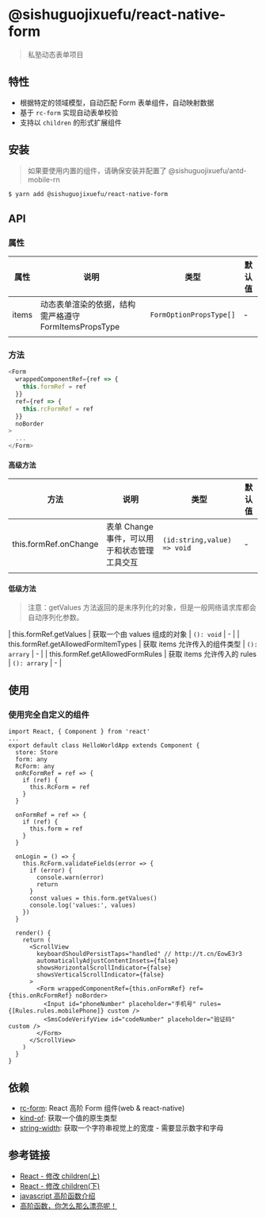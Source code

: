 # @sishuguojixuefu/react-native-form

> 私塾动态表单项目

## 特性

- 根据特定的领域模型，自动匹配 Form 表单组件，自动映射数据
- 基于 `rc-form` 实现自动表单校验
- 支持以 `children` 的形式扩展组件

## 安装

> 如果要使用内置的组件，请确保安装并配置了 @sishuguojixuefu/antd-mobile-rn

```sh
$ yarn add @sishuguojixuefu/react-native-form
```

## API

### 属性

| 属性  | 说明                                                  | 类型                    | 默认值 |
| ----- | ----------------------------------------------------- | ----------------------- | ------ |
| items | 动态表单渲染的依据，结构需严格遵守 FormItemsPropsType | `FormOptionPropsType[]` | -      |
|       |                                                       |                         |

### 方法

```js
<Form
  wrappedComponentRef={ref => {
    this.formRef = ref
  }}
  ref={ref => {
    this.rcFormRef = ref
  }}
  noBorder
>
  ...
</Form>
```

#### 高级方法

| 方法                  | 说明                                         | 类型                        | 默认值 |
| --------------------- | -------------------------------------------- | --------------------------- | ------ |
| this.formRef.onChange | 表单 Change 事件，可以用于和状态管理工具交互 | `(id:string,value) => void` | -      |
|                       |                                              |                             |

#### 低级方法

> 注意：getValues 方法返回的是未序列化的对象，但是一般网络请求库都会自动序列化参数。

| this.formRef.getValues | 获取一个由 values 组成的对象 | `(): void` | - |
| this.formRef.getAllowedFormItemTypes | 获取 items 允许传入的组件类型 | `(): arrary` | - |
| this.formRef.getAllowedFormRules | 获取 items 允许传入的 rules | `(): arrary` | - |

## 使用

### 使用完全自定义的组件

```tsx
import React, { Component } from 'react'
...
export default class HelloWorldApp extends Component {
  store: Store
  form: any
  RcForm: any
  onRcFormRef = ref => {
    if (ref) {
      this.RcForm = ref
    }
  }

  onFormRef = ref => {
    if (ref) {
      this.form = ref
    }
  }

  onLogin = () => {
    this.RcForm.validateFields(error => {
      if (error) {
        console.warn(error)
        return
      }
      const values = this.form.getValues()
      console.log('values:', values)
    })
  }

  render() {
    return (
      <ScrollView
        keyboardShouldPersistTaps="handled" // http://t.cn/EowE3r3
        automaticallyAdjustContentInsets={false}
        showsHorizontalScrollIndicator={false}
        showsVerticalScrollIndicator={false}
      >
        <Form wrappedComponentRef={this.onFormRef} ref={this.onRcFormRef} noBorder>
          <Input id="phoneNumber" placeholder="手机号" rules={[Rules.rules.mobilePhone]} custom />
          <SmsCodeVerifyView id="codeNumber" placeholder="验证码" custom />
        </Form>
      </ScrollView>
    )
  }
}
```

## 依赖

- [rc-form](http://t.cn/EKrwFUy): React 高阶 Form 组件(web & react-native)
- [kind-of](http://t.cn/E9KortF): 获取一个值的原生类型
- [string-width](http://t.cn/E9Kac4p): 获取一个字符串视觉上的宽度 - 需要显示数字和字母

## 参考链接

- [React - 修改 children(上)](http://t.cn/E9XKVGW)
- [React - 修改 children(下)](http://t.cn/E9XKYDU)
- [javascript 高阶函数介绍](http://t.cn/E9SPeN1)
- [高阶函数，你怎么那么漂亮呢！](http://t.cn/RmB0uKp)
